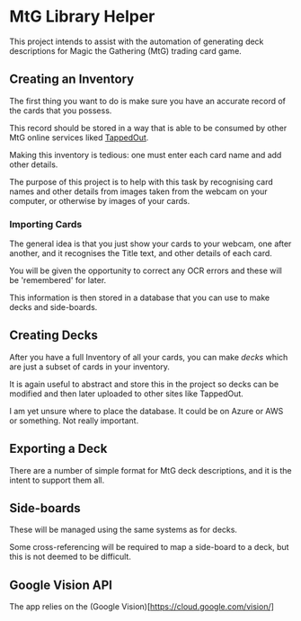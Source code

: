 # MtG Library Helper

This project intends to assist with the automation of generating deck descriptions for Magic the Gathering (MtG) trading card game.

## Creating an Inventory

The first thing you want to do is make sure you have an accurate record of the cards that you possess.

This record should be stored in a way that is able to be consumed by other MtG online services liked [TappedOut](http://www.tappedout.com).

Making this inventory is tedious: one must enter each card name and add other details.

The purpose of this project is to help with this task by recognising card names and other details from images taken from the webcam on your computer, or otherwise by images of your cards.

### Importing Cards

The general idea is that you just show your cards to your webcam, one after another, and it recognises the Title text, and other details of each card.

You will be given the opportunity to correct any OCR errors and these will be 'remembered' for later.

This information is then stored in a database that you can use to make decks and side-boards.

## Creating Decks

After you have a full Inventory of all your cards, you can make *decks* which are just a subset of cards in your inventory.

It is again useful to abstract and store this in the project so decks can be modified and then later uploaded to other sites like TappedOut.

I am yet unsure where to place the database. It could be on Azure or AWS or something. Not really important.

## Exporting a Deck

There are a number of simple format for MtG deck descriptions, and it is the intent to support them all.

## Side-boards

These will be managed using the same systems as for decks.

Some cross-referencing will be required to map a side-board to a deck, but this is not deemed to be difficult.

## Google Vision API

The app relies on the (Google Vision)[https://cloud.google.com/vision/]

